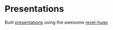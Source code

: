 # Presentations

Built [presentations](https://slashpai.github.io/presentations/) using the awesome [revel-hugo](https://themes.gohugo.io/reveal-hugo/)
